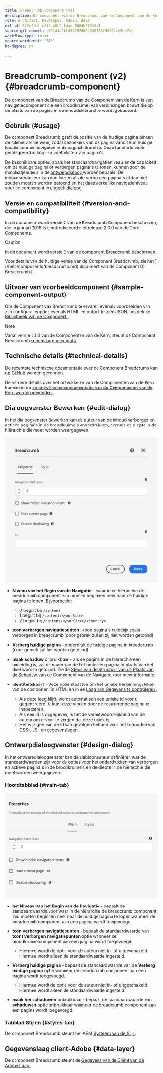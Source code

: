 ```yaml
---
title: Breadcrumb-component (v2)
description: De component van de Breadcrumb van de Component van de Kern is een navigatiecomponent die een broodkruimel van verbindingen bouwt die op de plaats van de pagina in de inhoudshiërarchie wordt gebaseerd.
role: Architect, Developer, Admin, User
exl-id: 5f2e6fef-e2f6-48e2-8dac-008db3131044
source-git-commit: e291d4c1bfd37292d68c236178f9681c4e5ee741
workflow-type: tm+mt
source-wordcount: '673'
ht-degree: 0%

---
```


# Breadcrumb-component (v2) {#breadcrumb-component}

De component van de Breadcrumb van de Component van de Kern is een navigatiecomponent die een broodkruimel van verbindingen bouwt die op de plaats van de pagina in de inhoudshiërarchie wordt gebaseerd.

## Gebruik {#usage}

De component Breadcrumb geeft de positie van de huidige pagina binnen de sitehiërarchie weer, zodat bezoekers van de pagina vanuit hun huidige locatie kunnen navigeren in de paginahiërarchie. Deze functie is vaak geïntegreerd in kop- en voetteksten van pagina&#39;s.

De beschikbare opties, zoals het standaardnavigatieniveau en de capaciteit om de huidige pagina of verborgen pagina&#39;s te tonen, kunnen door de malplaatjeauteur in de [ ontwerpdialoog ](#design-dialog) worden bepaald. De inhoudsredacteur kan dan kiezen als de verborgen pagina&#39;s al dan niet zouden moeten worden getoond en het daadwerkelijke navigatieniveau voor de component in [ uitgeeft dialoog ](#edit-dialog).

## Versie en compatibiliteit {#version-and-compatibility}

In dit document wordt versie 2 van de Breadcrumb Component beschreven, die in januari 2018 is geïntroduceerd met release 2.0.0 van de Core Components.

>[!CAUTION]
>
>In dit document wordt versie 2 van de component Breadcrumb beschreven.
>
>Voor details van de huidige versie van de Component Breadcrumb, zie het ](/help/components/breadcrumb.md) document van de Component 0} Breadcrumb.[

## Uitvoer van voorbeeldcomponent {#sample-component-output}

Om de Component van Breadcrumb te ervaren evenals voorbeelden van zijn configuratieopties evenals HTML en output te zien JSON, bezoek de [ Bibliotheek van de Component ](https://adobe.com/go/aem_cmp_library_breadcrumb).

>[!NOTE]
>
>Vanaf versie 2.1.0 van de Componenten van de Kern, steunt de Component Breadcrumb [ schema.org microdata ](https://schema.org/BreadcrumbList).

## Technische details {#technical-details}

De recentste technische documentatie over de Component Breadcrumb [ kan op GitHub ](https://adobe.com/go/aem_cmp_tech_breadcrumb_v2) worden gevonden.

De verdere details over het ontwikkelen van de Componenten van de Kern kunnen in de [ de ontwikkelaarsdocumentatie van de Componenten van de Kern worden gevonden ](/help/developing/overview.md).

## Dialoogvenster Bewerken {#edit-dialog}

In het dialoogvenster Bewerken kan de auteur van de inhoud verborgen en actieve pagina&#39;s in de broodkruimels onderdrukken, evenals de diepte in de hiërarchie die moet worden weergegeven.

![ de component Breadcrumb geeft dialoog uit ](/help/assets/breadcrumb-edit.png)

* **Niveau van het Begin van de Navigatie** - waar in de hiërarchie de breadcrumb component zou moeten beginnen neer naar de huidige pagina te lopen. Bijvoorbeeld:

   * 0 begint bij `/content`
   * 1 begint bij `/content/<yourSite>`
   * 2 begint bij `/content/<yourSite>/<country>`

* **toon verborgen navigatiepunten** - toon pagina&#39;s duidelijk zoals verborgen in breadcrumb (door gebrek zullen zij niet worden getoond)
* **Verberg huidige pagina** - onderdruk de huidige pagina in breadcrumb (door gebrek zal het worden getoond)
* **maak schaduw** onbruikbaar - als de pagina in de hiërarchie een omleiding is, zal de naam van de het omleiden pagina in plaats van het doel worden getoond. Zie de [ Steun van de Structuur van de Plaats van de Schaduw ](../v1/navigation.md#shadow-structure) van de Component van de Navigatie voor meer informatie.
* **identiteitskaart** - Deze optie staat toe om het unieke herkenningsteken van de component in HTML en in de [ Laag van Gegevens te controleren ](/help/developing/data-layer/overview.md).
   * Als deze leeg blijft, wordt automatisch een unieke id voor u gegenereerd. U kunt deze vinden door de resulterende pagina te inspecteren.
   * Als een id is opgegeven, is het de verantwoordelijkheid van de auteur om ervoor te zorgen dat deze uniek is.
   * Het wijzigen van de id kan gevolgen hebben voor het bijhouden van CSS-, JS- en gegevenslagen.

## Ontwerpdialoogvenster {#design-dialog}

In het ontwerpdialoogvenster kan de sjabloonauteur definiëren wat de standaardwaarden zijn voor de opties voor het onderdrukken van verborgen en actieve pagina&#39;s in de broodkruimels en de diepte in de hiërarchie die moet worden weergegeven.

### Hoofdtabblad {#main-tab}

![](/help/assets/breadcrumb-design.png)

* **het Niveau van het Begin van de Navigatie** - bepaalt de standaardwaarde voor waar in de hiërarchie de breadcrumb component zou moeten beginnen neer naar de huidige pagina te lopen wanneer de breadcrumb component aan een pagina wordt toegevoegd.
* **toon verborgen navigatiepunten** - bepaalt de standaardwaarde van **toont verborgen navigatiepunten** optie wanneer de broodkruimelcomponent aan een pagina wordt toegevoegd.

   * Hiermee wordt de optie voor de auteur niet in- of uitgeschakeld. Hiermee wordt alleen de standaardwaarde ingesteld.

* **Verberg huidige pagina** - bepaalt de standaardwaarde van de **Verberg huidige pagina** optie wanneer de breadcrumb component aan een pagina wordt toegevoegd.

   * Hiermee wordt de optie voor de auteur niet in- of uitgeschakeld. Hiermee wordt alleen de standaardwaarde ingesteld.

* **maak het schaduwen** onbruikbaar - bepaalt de standaardwaarde van **schaduwen** optie onbruikbaar wanneer de breadcrumb component aan een pagina wordt toegevoegd.

### Tabblad Stijlen {#styles-tab}

De component Breadcrumb steunt het AEM [ Systeem van de Stijl ](/help/get-started/authoring.md#component-styling).

## Gegevenslaag client-Adobe {#data-layer}

De component Breadcrumb steunt de [ Gegevens van de Cliënt van de Adobe Laag.](/help/developing/data-layer/overview.md)
